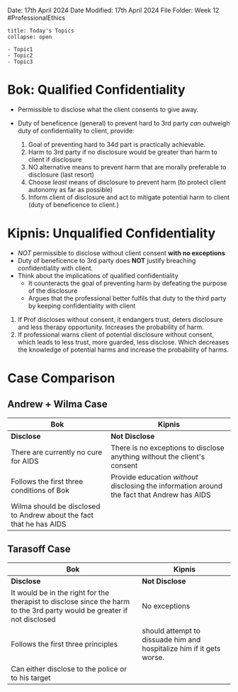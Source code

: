 Date: 17th April 2024
Date Modified: 17th April 2024
File Folder: Week 12
#ProfessionalEthics

```ad-abstract
title: Today's Topics
collapse: open

- Topic1
- Topic2
- Topic3

```

# Bok: Qualified Confidentiality

- Permissible to disclose what the client consents to give away.
- Duty of beneficence (general) to prevent hard to 3rd party *can* outweigh duty of confidentiality to client, provide:
  
  1. Goal of preventing hard to 34d part is practically achievable.
  2. Harm to 3rd party if no disclosure would be greater than harm to client if disclosure
  3. NO alternative means to prevent harm that are morally preferable to disclosure (last resort)
  4. Choose *least* means of disclosure to prevent harm (to protect client autonomy as far as possible)
  5. Inform client of disclosure and act to mitigate potential harm to client (duty of beneficence to client.)

# Kipnis: Unqualified Confidentiality

- *NOT* permissible to disclose without client consent **with no exceptions**
- Duty of beneficence to 3rd party does **NOT** justify breaching confidentiality with client.
- Think about the implications of qualified confidentiality
	- It counteracts the goal of preventing harm by defeating the purpose of the disclosure
	- Argues that the professional better fulfils that duty to the third party by keeping confidentiality with client

1. If Prof discloses without consent, it endangers trust, deters disclosure and less therapy opportunity. Increases the probability of harm.
2. If professional warns client of potential disclosure without consent, which leads to less trust, more guarded, less disclose. Which decreases the knowledge of potential harms and increase the probability of harms.

# Case Comparison

## Andrew + Wilma Case

| Bok                                                                 | Kipnis                                                                                      |
| ------------------------------------------------------------------- | ------------------------------------------------------------------------------------------- |
| **Disclose**                                                        | **Not Disclose**                                                                            |
| There are currently no cure for AIDS                                | There is no exceptions to disclose anything without the client's consent                    |
| Follows the first three conditions of Bok                           | Provide education *without* disclosing the information around the fact that Andrew has AIDS |
| Wilma should be disclosed to Andrew about the fact that he has AIDS |                                                                                             |

## Tarasoff Case

| Bok                                                                                                                      | Kipnis                                                               |
| ------------------------------------------------------------------------------------------------------------------------ | -------------------------------------------------------------------- |
| **Disclose**                                                                                                             | **Not Disclose**                                                     |
| It would be in the right for the therapist to disclose since the harm to the 3rd party would be greater if not disclosed | No exceptions                                                        |
| Follows the first three principles                                                                                       | should attempt to dissuade him and hospitalize him if it gets worse. |
| Can either disclose to the police or to his target                                                                       |                                                                      |
